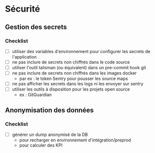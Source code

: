 # Sécurité

## Gestion des secrets

### Checklist

- [ ] utiliser des variables d'environnement pour configurer les secrets de l'application
- [ ] ne pas inclure de secrets non chiffrés dans le code source
- [ ] utiliser l'outil talisman (ou équivalent) dans un pre-commit hook git
- [ ] ne pas inclure de secrets non chiffrés dans les images docker
  - par ex : le token Sentry pour pousser les source maps 
- [ ] ne pas afficher les secrets dans les logs ni les envoyer sur sentry
- [ ] utiliser les outils à disposition pour les projets open source
  - ex : GitGuardian


## Anonymisation des données

### Checklist

- [ ] générer un dump anonymisé de la DB 
  - pour recharger en environnement d'intégration/preprod
  - pour calculer des KPI
